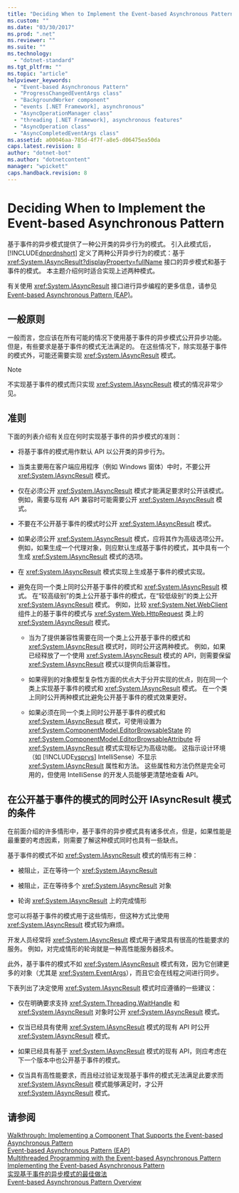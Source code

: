 ```yaml
---
title: "Deciding When to Implement the Event-based Asynchronous Pattern | Microsoft Docs"
ms.custom: ""
ms.date: "03/30/2017"
ms.prod: ".net"
ms.reviewer: ""
ms.suite: ""
ms.technology: 
  - "dotnet-standard"
ms.tgt_pltfrm: ""
ms.topic: "article"
helpviewer_keywords: 
  - "Event-based Asynchronous Pattern"
  - "ProgressChangedEventArgs class"
  - "BackgroundWorker component"
  - "events [.NET Framework], asynchronous"
  - "AsyncOperationManager class"
  - "threading [.NET Framework], asynchronous features"
  - "AsyncOperation class"
  - "AsyncCompletedEventArgs class"
ms.assetid: a00046aa-785d-4f7f-a8e5-d06475ea50da
caps.latest.revision: 8
author: "dotnet-bot"
ms.author: "dotnetcontent"
manager: "wpickett"
caps.handback.revision: 8
---
```

# Deciding When to Implement the Event-based Asynchronous Pattern
基于事件的异步模式提供了一种公开类的异步行为的模式。  引入此模式后，[!INCLUDE[dnprdnshort](../../../includes/dnprdnshort-md.md)] 定义了两种公开异步行为的模式：基于 <xref:System.IAsyncResult?displayProperty=fullName> 接口的异步模式和基于事件的模式。  本主题介绍何时适合实现上述两种模式。  
  
 有关使用 <xref:System.IAsyncResult> 接口进行异步编程的更多信息，请参见 [Event\-based Asynchronous Pattern \(EAP\)](../../../docs/standard/asynchronous-programming-patterns/event-based-asynchronous-pattern-eap.md)。  
  
## 一般原则  
 一般而言，您应该在所有可能的情况下使用基于事件的异步模式公开异步功能。  但是，有些要求是基于事件的模式无法满足的。  在这些情况下，除实现基于事件的模式外，可能还需要实现 <xref:System.IAsyncResult> 模式。  
  
> [!NOTE]
>  不实现基于事件的模式而只实现 <xref:System.IAsyncResult> 模式的情况非常少见。  
  
## 准则  
 下面的列表介绍有关应在何时实现基于事件的异步模式的准则：  
  
-   将基于事件的模式用作默认 API 以公开类的异步行为。  
  
-   当类主要用在客户端应用程序（例如 Windows 窗体）中时，不要公开 <xref:System.IAsyncResult> 模式。  
  
-   仅在必须公开 <xref:System.IAsyncResult> 模式才能满足要求时公开该模式。  例如，需要与现有 API 兼容时可能需要公开 <xref:System.IAsyncResult> 模式。  
  
-   不要在不公开基于事件的模式时公开 <xref:System.IAsyncResult> 模式。  
  
-   如果必须公开 <xref:System.IAsyncResult> 模式，应将其作为高级选项公开。  例如，如果生成一个代理对象，则应默认生成基于事件的模式，其中具有一个生成 <xref:System.IAsyncResult> 模式的选项。  
  
-   在 <xref:System.IAsyncResult> 模式实现上生成基于事件的模式实现。  
  
-   避免在同一个类上同时公开基于事件的模式和 <xref:System.IAsyncResult> 模式。  在“较高级别”的类上公开基于事件的模式，在“较低级别”的类上公开 <xref:System.IAsyncResult> 模式。  例如，比较 <xref:System.Net.WebClient> 组件上的基于事件的模式与 <xref:System.Web.HttpRequest> 类上的 <xref:System.IAsyncResult> 模式。  
  
    -   当为了提供兼容性需要在同一个类上公开基于事件的模式和 <xref:System.IAsyncResult> 模式时，同时公开这两种模式。  例如，如果已经释放了一个使用 <xref:System.IAsyncResult> 模式的 API，则需要保留 <xref:System.IAsyncResult> 模式以提供向后兼容性。  
  
    -   如果得到的对象模型复杂性方面的优点大于分开实现的优点，则在同一个类上实现基于事件的模式和 <xref:System.IAsyncResult> 模式。  在一个类上同时公开两种模式比避免公开基于事件的模式效果更好。  
  
    -   如果必须在同一个类上同时公开基于事件的模式和 <xref:System.IAsyncResult> 模式，可使用设置为 <xref:System.ComponentModel.EditorBrowsableState> 的 <xref:System.ComponentModel.EditorBrowsableAttribute> 将 <xref:System.IAsyncResult> 模式实现标记为高级功能。  这指示设计环境（如 [!INCLUDE[vsprvs](../../../includes/vsprvs-md.md)] IntelliSense）不显示 <xref:System.IAsyncResult> 属性和方法。  这些属性和方法仍然是完全可用的，但使用 IntelliSense 的开发人员能够更清楚地查看 API。  
  
## 在公开基于事件的模式的同时公开 IAsyncResult 模式的条件  
 在前面介绍的许多情形中，基于事件的异步模式具有诸多优点，但是，如果性能是最重要的考虑因素，则需要了解这种模式同时也具有一些缺点。  
  
 基于事件的模式不如 <xref:System.IAsyncResult> 模式的情形有三种：  
  
-   被阻止，正在等待一个 <xref:System.IAsyncResult>  
  
-   被阻止，正在等待多个 <xref:System.IAsyncResult> 对象  
  
-   轮询 <xref:System.IAsyncResult> 上的完成情形  
  
 您可以将基于事件的模式用于这些情形，但这种方式比使用 <xref:System.IAsyncResult> 模式较为麻烦。  
  
 开发人员经常将 <xref:System.IAsyncResult> 模式用于通常具有很高的性能要求的服务。  例如，对完成情形的轮询就是一种高性能服务器技术。  
  
 此外，基于事件的模式不如 <xref:System.IAsyncResult> 模式有效，因为它创建更多的对象（尤其是 <xref:System.EventArgs>），而且它会在线程之间进行同步。  
  
 下表列出了决定使用 <xref:System.IAsyncResult> 模式时应遵循的一些建议：  
  
-   仅在明确要求支持 <xref:System.Threading.WaitHandle> 和 <xref:System.IAsyncResult> 对象时公开 <xref:System.IAsyncResult> 模式。  
  
-   仅当已经具有使用 <xref:System.IAsyncResult> 模式的现有 API 时公开 <xref:System.IAsyncResult> 模式。  
  
-   如果已经具有基于 <xref:System.IAsyncResult> 模式的现有 API，则应考虑在下一个版本中也公开基于事件的模式。  
  
-   仅当具有高性能要求，而且经过验证发现基于事件的模式无法满足此要求而 <xref:System.IAsyncResult> 模式能够满足时，才公开 <xref:System.IAsyncResult> 模式。  
  
## 请参阅  
 [Walkthrough: Implementing a Component That Supports the Event\-based Asynchronous Pattern](../../../docs/standard/asynchronous-programming-patterns/component-that-supports-the-event-based-asynchronous-pattern.md)   
 [Event\-based Asynchronous Pattern \(EAP\)](../../../docs/standard/asynchronous-programming-patterns/event-based-asynchronous-pattern-eap.md)   
 [Multithreaded Programming with the Event\-based Asynchronous Pattern](../../../docs/standard/asynchronous-programming-patterns/multithreaded-programming-with-the-event-based-asynchronous-pattern.md)   
 [Implementing the Event\-based Asynchronous Pattern](../../../docs/standard/asynchronous-programming-patterns/implementing-the-event-based-asynchronous-pattern.md)   
 [实现基于事件的异步模式的最佳做法](../../../docs/standard/asynchronous-programming-patterns/best-practices-for-implementing-the-event-based-asynchronous-pattern.md)   
 [Event\-based Asynchronous Pattern Overview](../../../docs/standard/asynchronous-programming-patterns/event-based-asynchronous-pattern-overview.md)
